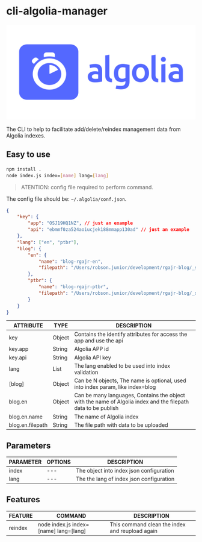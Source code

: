# cli-algolia-manager

<p align="center"><img src="./doc/img/cover-01.png" alt="Cover Image" title="Cover Image"/></p>

The CLI to help to facilitate add/delete/reindex management data from Algolia indexes.


## Easy to use

``` bash
npm install .
node index.js index=[name] lang=[lang]
```

> ATENTION: config file required to perform command.


The config file should be: `~/.algolia/conf.json`.

``` json
{
	"key": {
		"app": "OSJ19HQ1NZ", // just an example
		"api": "ebmmf0za524aoiucjek188mmapp130ad" // just an example
	},
	"lang": ["en", "ptbr"],
	"blog": {
		"en": {
			"name": "blog-rgajr-en",
			"filepath": "/Users/robson.junior/development/rgajr-blog/_site/en/algolia/data/blog.json"
		},
		"ptbr": {
			"name": "blog-rgajr-ptbr",
			"filepath": "/Users/robson.junior/development/rgajr-blog/_site/pt-br/algolia/data/blog.json"
		}
	}
}
```

|  ATTRIBUTE  |  TYPE  |                              DESCRIPTION                            |
|-------------|--------|---------------------------------------------------------------------|
|    key      | Object | Contains the identify attributes for access the app and use the api |
|   key.app   | String | Algolia APP id                                                      |
|   key.api   | String | Algolia API key                                                     |
|     lang    |  List  | The lang enabled to be used into index validation                   |
|    [blog]   | Object | Can be N objects, The name is optional, used into index param, like index=blog        |
|   blog.en   | Object | Can be many languages, Contains the object with the name of Algolia index and the filepath data to be publish |
| blog.en.name | String | The name of Algolia index |
| blog.en.filepath | String | The file path with data to be uploaded |

## Parameters

|  PARAMETER  |               OPTIONS                  |               DESCRIPTION             |
|-------------|----------------------------------------|---------------------------------------|
|   index     |                 ---                    | The object into index json configuration |
|    lang     |                 ---                    | The the lang of index json configuration |

## Features

|  FEATURE |                COMMAND                 |               DESCRIPTION             |
|----------|----------------------------------------|---------------------------------------|
|  reindex | node index.js index=[name] lang=[lang] | This command clean the index and reupload again |

